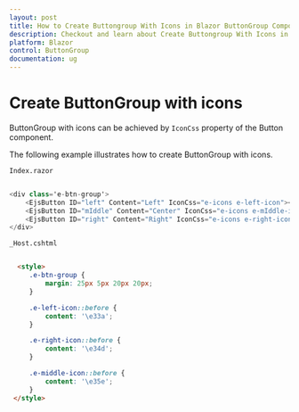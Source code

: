 ```yaml
---
layout: post
title: How to Create Buttongroup With Icons in Blazor ButtonGroup Component | Syncfusion
description: Checkout and learn about Create Buttongroup With Icons in Blazor ButtonGroup component of Syncfusion, and more details.
platform: Blazor
control: ButtonGroup
documentation: ug
---
```


# Create ButtonGroup with icons

ButtonGroup with icons can be achieved by `IconCss` property of the Button component.

The following example illustrates how to create ButtonGroup with icons.

`Index.razor`

```csharp

<div class='e-btn-group'>
    <EjsButton ID="left" Content="Left" IconCss="e-icons e-left-icon"></EjsButton>
    <EjsButton ID="mIddle" Content="Center" IconCss="e-icons e-mIddle-icon"></EjsButton>
    <EjsButton ID="right" Content="Right" IconCss="e-icons e-right-icon"></EjsButton>
</div>

  ```

  `_Host.cshtml`

   ```html

     <style>
        .e-btn-group {
            margin: 25px 5px 20px 20px;
        }

        .e-left-icon::before {
            content: '\e33a';
        }

        .e-right-icon::before {
            content: '\e34d';
        }

        .e-middle-icon::before {
            content: '\e35e';
        }
    </style>

  ```  
